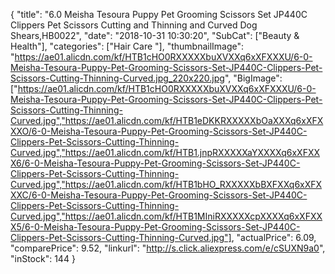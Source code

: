 {
	"title": "6.0  Meisha Tesoura Puppy Pet Grooming Scissors Set JP440C Clippers Pet Scissors Cutting and Thinning and Curved Dog Shears,HB0022",
	"date": "2018-10-31 10:30:20",
	"SubCat": ["Beauty & Health"],
	"categories": ["Hair Care "],
	"thumbnailImage": "https://ae01.alicdn.com/kf/HTB1cHO0RXXXXXbuXVXXq6xXFXXXU/6-0-Meisha-Tesoura-Puppy-Pet-Grooming-Scissors-Set-JP440C-Clippers-Pet-Scissors-Cutting-Thinning-Curved.jpg_220x220.jpg",
	"BigImage": ["https://ae01.alicdn.com/kf/HTB1cHO0RXXXXXbuXVXXq6xXFXXXU/6-0-Meisha-Tesoura-Puppy-Pet-Grooming-Scissors-Set-JP440C-Clippers-Pet-Scissors-Cutting-Thinning-Curved.jpg","https://ae01.alicdn.com/kf/HTB1eDKKRXXXXXbOaXXXq6xXFXXXO/6-0-Meisha-Tesoura-Puppy-Pet-Grooming-Scissors-Set-JP440C-Clippers-Pet-Scissors-Cutting-Thinning-Curved.jpg","https://ae01.alicdn.com/kf/HTB1.jnpRXXXXXaYXXXXq6xXFXXX6/6-0-Meisha-Tesoura-Puppy-Pet-Grooming-Scissors-Set-JP440C-Clippers-Pet-Scissors-Cutting-Thinning-Curved.jpg","https://ae01.alicdn.com/kf/HTB1bHO_RXXXXXbBXFXXq6xXFXXXC/6-0-Meisha-Tesoura-Puppy-Pet-Grooming-Scissors-Set-JP440C-Clippers-Pet-Scissors-Cutting-Thinning-Curved.jpg","https://ae01.alicdn.com/kf/HTB1MIniRXXXXXcpXXXXq6xXFXXX5/6-0-Meisha-Tesoura-Puppy-Pet-Grooming-Scissors-Set-JP440C-Clippers-Pet-Scissors-Cutting-Thinning-Curved.jpg"],
	"actualPrice": 6.09,
	"comparePrice": 9.52,
	"linkurl": "http://s.click.aliexpress.com/e/cSUXN9a0",
	"inStock": 144
}
